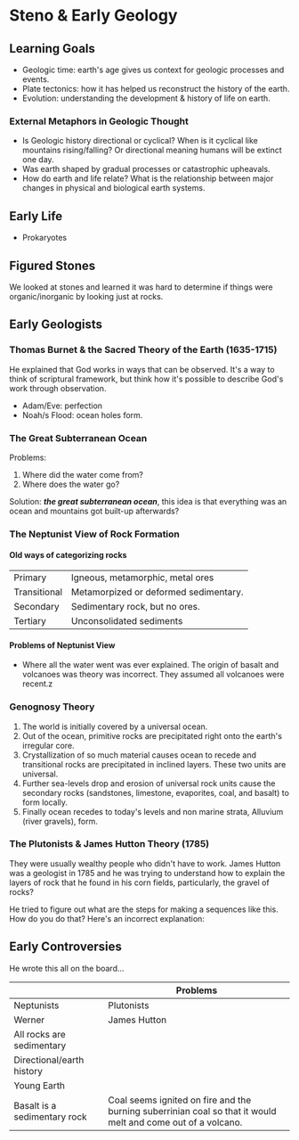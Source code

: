 # Steno & Early Geology

## Learning Goals

* Geologic time: earth's age gives us context for geologic processes and events.
* Plate tectonics: how it has helped us reconstruct the history of the earth.
* Evolution: understanding the development & history of life on earth.

### External Metaphors in Geologic Thought

* Is Geologic history directional or cyclical? When is it cyclical like mountains rising/falling? Or directional meaning humans will be extinct one day.
* Was earth shaped by gradual processes or catastrophic upheavals.
* How do earth and life relate? What is the relationship between major changes in physical and biological earth systems.

## Early Life

* Prokaryotes



## Figured Stones

We looked at stones and learned it was hard to determine if things were organic/inorganic by looking just at rocks.

## Early Geologists

### Thomas Burnet & the Sacred Theory of the Earth (1635-1715)

He explained that God works in ways that can be observed. It's a way to think of scriptural framework, but think how it's possible to describe God's work through observation.&#x20;

* Adam/Eve: perfection
* Noah/s Flood: ocean holes form.

### The Great Subterranean Ocean

Problems:

1. Where did the water come from?
2. Where does the water go?

Solution: _**the great subterranean ocean**_, this idea is that everything was an ocean and mountains got built-up afterwards?

### The Neptunist View of Rock Formation

#### Old ways of categorizing rocks

|              |                                       |
| ------------ | ------------------------------------- |
| Primary      | Igneous, metamorphic, metal ores      |
| Transitional | Metamorpized or deformed sedimentary. |
| Secondary    | Sedimentary rock, but no ores.        |
| Tertiary     | Unconsolidated sediments              |

#### Problems of Neptunist View

* Where all the water went was ever explained. The origin of basalt and volcanoes was theory was incorrect. They assumed all volcanoes were recent.z

### Genognosy Theory

1. The world is initially covered by a universal ocean.
2. Out of the ocean, primitive rocks are precipitated right onto the earth's irregular core.
3. Crystallization of so much material causes ocean to recede and transitional rocks are precipitated in inclined layers. These two units are universal.
4. Further sea-levels drop and erosion of universal rock units cause the secondary rocks (sandstones, limestone, evaporites, coal, and basalt) to form locally.
5. Finally ocean recedes to today's levels and non marine strata, Alluvium (river gravels), form.

### The Plutonists & James Hutton Theory (1785)

They were usually wealthy people who didn't have to work. James Hutton was a geologist in 1785 and he was trying to understand how to explain the layers of rock that he found in his corn fields, particularly, the gravel of rocks?

He tried to figure out what are the steps for making a sequences like this. How do you do that? Here's an incorrect explanation:





## Early Controversies

He wrote this all on the board...

|                              | Problems                                                                                                      |
| ---------------------------- | ------------------------------------------------------------------------------------------------------------- |
| Neptunists                   | Plutonists                                                                                                    |
| Werner                       | James Hutton                                                                                                  |
| All rocks are sedimentary    |                                                                                                               |
| Directional/earth history    |                                                                                                               |
| Young Earth                  |                                                                                                               |
| Basalt is a sedimentary rock | Coal seems ignited on fire and the burning suberrinian coal so that it would melt and come out of a volcano.  |

